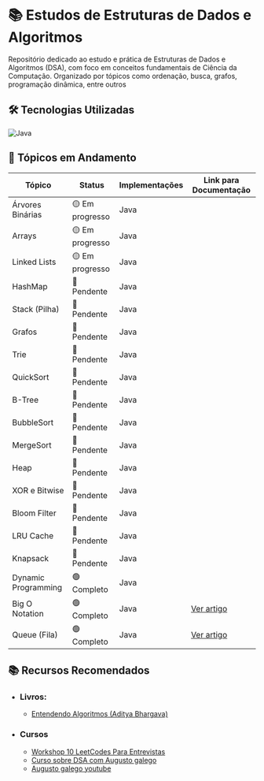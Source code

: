 # 📚 Estudos de Estruturas de Dados e Algoritmos

Repositório dedicado ao estudo e prática de Estruturas de Dados e Algoritmos (DSA), com foco em conceitos fundamentais de Ciência da Computação.
Organizado por tópicos como ordenação, busca, grafos, programação dinâmica, entre outros
## 🛠️ Tecnologias Utilizadas

![Java](https://img.shields.io/badge/Java-007396?style=flat&logo=openjdk&logoColor=white)

## 📌 Tópicos em Andamento

| Tópico              | Status          | Implementações | Link para Documentação|
|---------------------|-----------------|----------------|-----------------------|
| Árvores Binárias    | 🟡 Em progresso | Java           |                       |
| Arrays              | 🟡 Em progresso | Java           |                       |
| Linked Lists        | 🟡 Em progresso | Java           |                       |
| HashMap             | 🔴 Pendente     | Java           |                       |
| Stack (Pilha)       | 🔴 Pendente     | Java           |                       |
| Grafos              | 🔴 Pendente     | Java           |                       |
| Trie                | 🔴 Pendente     | Java           |                       |
| QuickSort           | 🔴 Pendente     | Java           |                       |
| B-Tree              | 🔴 Pendente     | Java           |                       |
| BubbleSort          | 🔴 Pendente     | Java           |                       |
| MergeSort           | 🔴 Pendente     | Java           |                       |
| Heap                | 🔴 Pendente     | Java           |                       |
| XOR e Bitwise       | 🔴 Pendente     | Java           |                       |
| Bloom Filter        | 🔴 Pendente     | Java           |                       |
| LRU Cache           | 🔴 Pendente     | Java           |                       |
| Knapsack            | 🔴 Pendente     | Java           |                       |
| Dynamic Programming | 🟢 Completo     | Java           |                       |
| Big O Notation      | 🟢 Completo     | Java           |[Ver artigo](https://github.com/felipemelozx/Data-structure-and-algorithm/blob/main/notes/BigO.md)|
| Queue (Fila)        | 🟢 Completo     | Java           |[Ver artigo](https://github.com/felipemelozx/Data-structure-and-algorithm/blob/main/notes/queue.md)|

## 📚 Recursos Recomendados
- ### Livros:

  - [Entendendo Algoritmos (Aditya Bhargava)](https://www.amazon.com.br/dp/8575225634?ref=ppx_yo2ov_dt_b_fed_asin_title)

- ### Cursos

  - [Workshop 10 LeetCodes Para Entrevistas](https://pay.hub.la/RGfq0dk8iqDeL5IC5yog?coupon=WORKSHOP) 
  - [Curso sobre DSA com Augusto galego](https://pay.hub.la/L8wi9vio7WPnWbmF8ZIO?coupon=YOUTUBE)
  - [Augusto galego youtube](https://www.youtube.com/@GutoGalego)
